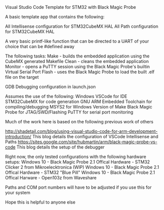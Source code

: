Visual Studio Code Template for STM32 with Black Magic Probe

A basic template app that contains the following:

All Intellisense configuration for STM32CubeMX HAL
All Path configuration for STM32CubeMX HAL

A very basic printf-like function that can be directed to a UART of your choice that can be #defined away

The following tasks:
Make - builds the embedded application using the CubeMX generated Makefile
Clean - cleans the embedded application
Monitor - opens a PuTTY session using the Black Magic Probe's builtin Virtual Serial Port
Flash - uses the Black Magic Probe to load the built .elf file on the target

GDB Debugging configuration in launch.json

Assumes the use of the following:
Windows
VSCode for IDE
STM32CubeMX for code generation
GNU ARM Embedded Toolchain for compiling/debugging
MSYS2 for Windows Version of Make
Black Magic Probe for JTAG/SWD/Flashing
PuTTY for serial port monitoring

Much of the work here is based on the following previous work of others

http://shadetail.com/blog/using-visual-studio-code-for-arm-development-introduction/
This blog details the configuration of VSCode Intellisense and Paths
https://sites.google.com/site/hubmartin/arm/black-magic-probe-vs-code
This blog details the setup of the debugger

Right now, the only tested configurations with the following hardware setups:
Windows 10 - Black Magic Probe 2.1 Offical Hardware - STM32 Clicker 2 from Mikroelecktronica
(WIP) Windows 10 - Black Magic Probe 2.1 Offical Hardware - STM32 "Blue Pill"
Windows 10 - Black Magic Probe 2.1 Offical Harware - Open103z from Waveshare

Paths and COM port numbers will have to be adjusted if you use this for your system

Hope this is helpful to anyone else